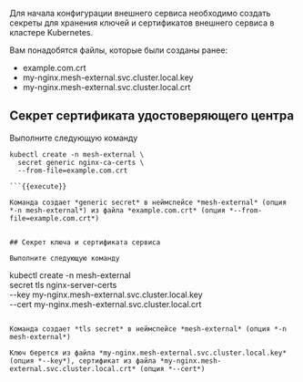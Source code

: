 Для начала конфигурации внешнего сервиса необходимо создать секреты для хранения ключей и сертификатов внешнего сервиса в кластере Kubernetes. 

Вам понадобятся файлы, которые были созданы ранее:

* example.com.crt
* my-nginx.mesh-external.svc.cluster.local.key
* my-nginx.mesh-external.svc.cluster.local.crt

## Cекрет сертификата удостоверяющего центра

Выполните следующую команду

```
kubectl create -n mesh-external \
  secret generic nginx-ca-certs \
  --from-file=example.com.crt

```{{execute}}

Команда создает *generic secret* в неймспейсе *mesh-external* (опция *-n mesh-external*) из файла *example.com.crt* (опция *--from-file=example.com.crt*)


## Секрет ключа и сертификата сервиса

Выполните следующую команду

```
kubectl create -n mesh-external \
  secret tls nginx-server-certs \
  --key my-nginx.mesh-external.svc.cluster.local.key \
  --cert my-nginx.mesh-external.svc.cluster.local.crt

```{{execute}}

Команда создает *tls secret* в неймспейсе *mesh-external* (опция *-n mesh-external*)

Kлюч берется из файла *my-nginx.mesh-external.svc.cluster.local.key* (опция *--key*), сертификат из файла *my-nginx.mesh-external.svc.cluster.local.crt* (опция *--cert*)
